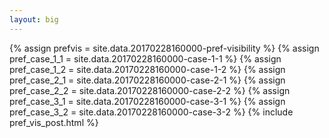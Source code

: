 ```yaml
---
layout: big
---
```

{% assign prefvis = site.data.20170228160000-pref-visibility %}
{% assign pref_case_1_1 = site.data.20170228160000-case-1-1 %}
{% assign pref_case_1_2 = site.data.20170228160000-case-1-2 %}
{% assign pref_case_2_1 = site.data.20170228160000-case-2-1 %}
{% assign pref_case_2_2 = site.data.20170228160000-case-2-2 %}
{% assign pref_case_3_1 = site.data.20170228160000-case-3-1 %}
{% assign pref_case_3_2 = site.data.20170228160000-case-3-2 %}
{% include pref_vis_post.html %}
